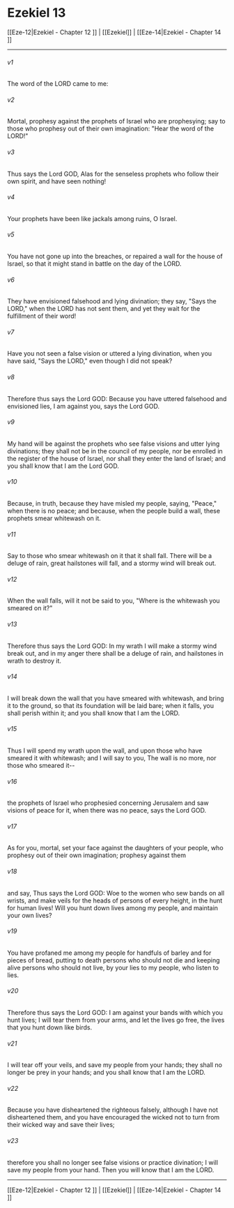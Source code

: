 # Ezekiel 13

[[Eze-12|Ezekiel - Chapter 12 ]] | [[Ezekiel]] | [[Eze-14|Ezekiel - Chapter 14 ]]
***

###### v1
The word of the LORD came to me:
###### v2
Mortal, prophesy against the prophets of Israel who are prophesying; say to those who prophesy out of their own imagination: "Hear the word of the LORD!"
###### v3
Thus says the Lord GOD, Alas for the senseless prophets who follow their own spirit, and have seen nothing!
###### v4
Your prophets have been like jackals among ruins, O Israel.
###### v5
You have not gone up into the breaches, or repaired a wall for the house of Israel, so that it might stand in battle on the day of the LORD.
###### v6
They have envisioned falsehood and lying divination; they say, "Says the LORD," when the LORD has not sent them, and yet they wait for the fulfillment of their word!
###### v7
Have you not seen a false vision or uttered a lying divination, when you have said, "Says the LORD," even though I did not speak?
###### v8
Therefore thus says the Lord GOD: Because you have uttered falsehood and envisioned lies, I am against you, says the Lord GOD.
###### v9
My hand will be against the prophets who see false visions and utter lying divinations; they shall not be in the council of my people, nor be enrolled in the register of the house of Israel, nor shall they enter the land of Israel; and you shall know that I am the Lord GOD.
###### v10
Because, in truth, because they have misled my people, saying, "Peace," when there is no peace; and because, when the people build a wall, these prophets smear whitewash on it.
###### v11
Say to those who smear whitewash on it that it shall fall. There will be a deluge of rain, great hailstones will fall, and a stormy wind will break out.
###### v12
When the wall falls, will it not be said to you, "Where is the whitewash you smeared on it?"
###### v13
Therefore thus says the Lord GOD: In my wrath I will make a stormy wind break out, and in my anger there shall be a deluge of rain, and hailstones in wrath to destroy it.
###### v14
I will break down the wall that you have smeared with whitewash, and bring it to the ground, so that its foundation will be laid bare; when it falls, you shall perish within it; and you shall know that I am the LORD.
###### v15
Thus I will spend my wrath upon the wall, and upon those who have smeared it with whitewash; and I will say to you, The wall is no more, nor those who smeared it--
###### v16
the prophets of Israel who prophesied concerning Jerusalem and saw visions of peace for it, when there was no peace, says the Lord GOD.
###### v17
As for you, mortal, set your face against the daughters of your people, who prophesy out of their own imagination; prophesy against them
###### v18
and say, Thus says the Lord GOD: Woe to the women who sew bands on all wrists, and make veils for the heads of persons of every height, in the hunt for human lives! Will you hunt down lives among my people, and maintain your own lives?
###### v19
You have profaned me among my people for handfuls of barley and for pieces of bread, putting to death persons who should not die and keeping alive persons who should not live, by your lies to my people, who listen to lies.
###### v20
Therefore thus says the Lord GOD: I am against your bands with which you hunt lives; I will tear them from your arms, and let the lives go free, the lives that you hunt down like birds.
###### v21
I will tear off your veils, and save my people from your hands; they shall no longer be prey in your hands; and you shall know that I am the LORD.
###### v22
Because you have disheartened the righteous falsely, although I have not disheartened them, and you have encouraged the wicked not to turn from their wicked way and save their lives;
###### v23
therefore you shall no longer see false visions or practice divination; I will save my people from your hand. Then you will know that I am the LORD.

***

[[Eze-12|Ezekiel - Chapter 12 ]] | [[Ezekiel]] | [[Eze-14|Ezekiel - Chapter 14 ]]
